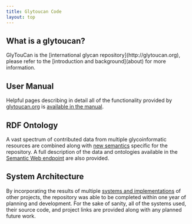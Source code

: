 ```yaml
---
title: Glytoucan Code
layout: top
---
```

<h2><a class="anchor" href="#intro" aria-hidden="true"></a>What is a glytoucan?</h2>
GlyTouCan is the [international glycan repository](http://glytoucan.org), please refer to the [introduction and background](about) for more information.

<h2><a class="anchor" href="#manual" aria-hidden="true"></a>User Manual</h2>

Helpful pages describing in detail all of the functionality provided by [glytoucan.org](http://www.glytoucan.org) is [available in the manual](manual).

<h2><a class="anchor" href="#rdf-ontology" aria-hidden="true"></a>RDF Ontology</h2>

A vast spectrum of contributed data from multiple glycoinformatic resources are combined along with [new semantics](rdf-ontology) specific for the repository.  A full description of the data and ontologies available in the [Semantic Web endpoint](http://ts.glytoucan.org/sparql) are also provided.

<h2><a class="anchor" href="#system-architecture" aria-hidden="true"></a>System Architecture</h2>

By incorporating the results of multiple [systems and implementations](system) of other projects, the repository was able to be completed within one year of planning and development.  For the sake of sanity, all of the systems used, their source code, and project links are provided along with any planned future work.